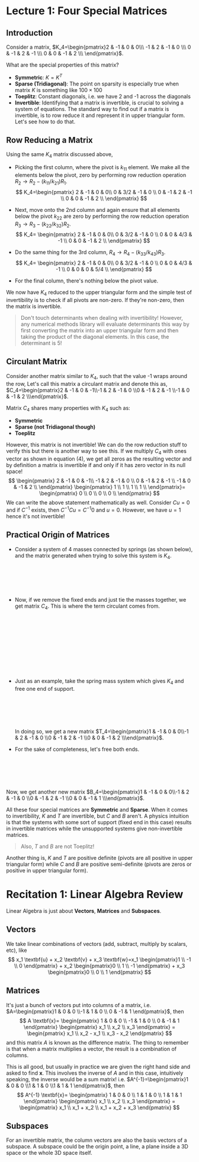 # Lecture 1: Four Special Matrices



## Introduction

Consider a matrix, $K_4=\begin{pmatrix}2 & -1 & 0 & 0\\\ -1 & 2 & -1 & 0 \\\ 0 & -1 & 2 & -1 \\\ 0 & 0 & -1 & 2 \\\ \end{pmatrix}$. 

What are the special properties of this matrix?

-  **Symmetric**: $K=K^T$
- **Sparse (Tridiagonal)**: The point on sparsity is especially true when matrix $K$ is something like $100 \times 100$
- **Toeplitz**: Constant diagonals, i.e. we have 2 and -1 across the diagonals
- **Invertible**: Identifying that a matrix is invertible, is crucial to solving a system of equations. The standard way to find out if a matrix is invertible, is to row reduce it and represent it in upper triangular form. Let's see how to do that.



## Row Reducing a Matrix

Using the same $K_4$ matrix discussed above,

- Picking the first column, where the pivot is $k_{11}$ element. We make all the elements below the pivot, zero by performing row reduction operation $R_2 \rightarrow R_2 - (k_{11}/k_{21})R_1$. 
  $$
  K_4=\begin{pmatrix}
      2 & -1 & 0 & 0\\
      0 & 3/2 & -1 & 0 \\
      0 & -1 & 2 & -1 \\
      0 & 0 & -1 & 2 \\
      \end{pmatrix}
  $$

- Next, move onto the 2nd column and again ensure that all elements below the pivot $k_{22}$ are zero by performing the row reduction operation $R_3 \rightarrow R_3 - (k_{22}/k_{32})R_2$.
  $$
  K_4=
          \begin{pmatrix}
          2 & -1 & 0 & 0\\
          0 & 3/2 & -1 & 0 \\
          0 & 0 & 4/3 & -1 \\
          0 & 0 & -1 & 2 \\
          \end{pmatrix}
  $$

- Do the same thing for the 3rd column, $R_4 \rightarrow R_4 - (k_{33}/k_{43})R_3$.
  $$
  K_4=
          \begin{pmatrix}
          2 & -1 & 0 & 0\\
          0 & 3/2 & -1 & 0 \\
          0 & 0 & 4/3 & -1 \\
          0 & 0 & 0 & 5/4 \\
          \end{pmatrix}
  $$

- For the final column, there's nothing below the pivot value.

We now have $K_4$ reduced to the upper triangular form and the simple test of invertibility is to check if all pivots are non-zero. If they're non-zero, then the matrix is invertible.

> Don't touch determinants when dealing with invertibility! However, any numerical methods library will evaluate determinants this way by first converting the matrix into an upper triangular form and then taking the product of the diagonal elements. In this case, the determinant is 5!



## Circulant Matrix

Consider another matrix similar to $K_4$, such that the value -1 wraps around the row, Let's call this matrix a circulant matrix and denote this as, $C_4=\begin{pmatrix}2 & -1 & 0 & -1\\-1 & 2 & -1 & 0 \\0 & -1 & 2 & -1 \\-1 & 0 & -1 & 2 \\\end{pmatrix}$. 

Matrix $C_4$ shares many properties with $K_4$ such as:

- **Symmetric**
- **Sparse (not Tridiagonal though)** 
- **Toeplitz**

However, this matrix is not invertible! We can do the row reduction stuff to verify this but there is another way to see this. If we multiply $C_4$ with ones vector as shown in equation $(4)$, we get all zeros as the resulting vector and by definition a matrix is invertible if and only if it has zero vector in its null space!
$$
\begin{pmatrix}
    2 & -1 & 0 & -1\\
    -1 & 2 & -1 & 0 \\
    0 & -1 & 2 & -1 \\
    -1 & 0 & -1 & 2 \\
    \end{pmatrix}
    \begin{pmatrix}
    1 \\
    1 \\
    1 \\
    1 \\
    \end{pmatrix}=
    \begin{pmatrix}
    0 \\
    0 \\
    0 \\
    0 \\
    \end{pmatrix}
$$
We can write the above statement mathematically as well. Consider $Cu=0$ and if $C^{-1}$ exists, then $C^{-1}Cu=C^{-1}0$ and $u=0$. However, we have $u=1$ hence it's not invertible!



## Practical Origin of Matrices

- Consider a system of 4 masses connected by springs (as shown below), and the matrix generated when trying to solve this system is $K_4$.

  ```
  
  
  
  
  
  
  ```

- Now, if we remove the fixed ends and just tie the masses together, we get matrix $C_4$. This is where the term circulant comes from.

  ```
  
  
  
  
  
  
  
  
  
  
  
  
  ```

- Just as an example, take the spring mass system which gives $K_4$ and free one end of support. 

  ```
  
  
  
  
  
  
  ```

  In doing so, we get a new matrix $T_4=\begin{pmatrix}1 & -1 & 0 & 0\\-1 & 2 & -1 & 0 \\0 & -1 & 2 & -1 \\0 & 0 & -1 & 2 \\\end{pmatrix}$.

-  For the sake of completeness, let's free both ends.

  ````
  
  
  
  
  
  
  ````

  Now, we get another new matrix $B_4=\begin{pmatrix}1 & -1 & 0 & 0\\-1 & 2 & -1 & 0 \\0 & -1 & 2 & -1 \\0 & 0 & -1 & 1 \\\end{pmatrix}$.



All these four special matrices are **Symmetric** and **Sparse**. When it comes to invertibility, $K$ and $T$ are invertible, but $C$ and $B$ aren't. A physics intuition is that the systems with some sort of support (fixed end in this case) results in invertible matrices while the unsupported systems give non-invertible matrices.

> Also, $T$ and $B$ are not Toeplitz!

Another thing is, $K$ and $T$ are positive definite (pivots are all positive in upper triangular form) while $C$ and $B$ are positive semi-definite (pivots are zeros or positive in upper triangular form).



# Recitation 1: Linear Algebra Review



Linear Algebra is just about **Vectors**, **Matrices** and **Subspaces**.



## Vectors

We take linear combinations of vectors (add, subtract, multiply by scalars, etc), like
$$
x_1 \textbf{u} + x_2 \textbf{v} + x_3 \textbf{w}=x_1 \begin{pmatrix}1 \\ -1 \\ 0 \end{pmatrix} + x_2 \begin{pmatrix}0 \\ 1 \\ -1 \end{pmatrix} + x_3 \begin{pmatrix}0 \\ 0 \\ 1 \end{pmatrix}
$$


## Matrices

It's just a bunch of vectors put into columns of a matrix, i.e. $A=\begin{pmatrix}1 & 0 & 0 \\-1 & 1 & 0 \\ 0 & -1 & 1    \end{pmatrix}$, then
$$
A \textbf{x}=
    \begin{pmatrix}
    1 & 0 & 0 \\
    -1 & 1 & 0 \\ 
    0 & -1 & 1                  
    \end{pmatrix} 
    \begin{pmatrix}
    x_1 \\
    x_2 \\ 
    x_3                  
    \end{pmatrix} =
    \begin{pmatrix}
    x_1 \\
    x_2 - x_1 \\ 
    x_3 - x_2                  
    \end{pmatrix}
$$
and this matrix $A$ is known as the difference matrix. The thing to remember is that when a matrix multiplies a vector, the result is a combination of columns.

This is all good, but usually in practice we are given the right hand side and asked to find $\textbf{x}$. This involves the inverse of $A$ and in this case, intuitively speaking, the inverse would be a sum matrix! i.e. $A^{-1}=\begin{pmatrix}1 & 0 & 0 \\1 & 1 & 0 \\1 & 1 & 1 \end{pmatrix}$, then 
$$
A^{-1} \textbf{x}=
    \begin{pmatrix}
    1 & 0 & 0 \\
    1 & 1 & 0 \\ 
    1 & 1 & 1                  
    \end{pmatrix} 
    \begin{pmatrix}
    x_1 \\
    x_2 \\ 
    x_3                  
    \end{pmatrix} =
    \begin{pmatrix}
    x_1 \\
    x_1 + x_2 \\ 
    x_1 + x_2 + x_3                  
    \end{pmatrix}
$$


## Subspaces

For an invertible matrix, the column vectors are also the basis vectors of a subspace. A subspace could be the origin point, a line, a plane inside a 3D space or the whole 3D space itself.  



